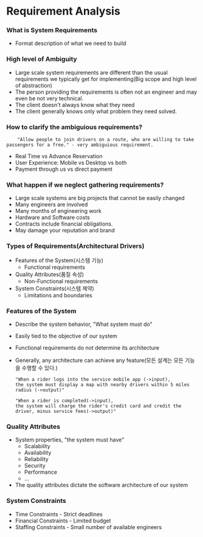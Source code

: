 # Requirement Analysis

### What is System Requirements
+ Format description of what we need to build

### High level of Ambiguity
+ Large scale system requirements are different than the usual requirements we typically get for implementing(Big scope and high level of abstraction)
+ The person providing the requirements is often not an engineer and may even be not very technical.
+ The client doesn't always know what they need
+ The client generally knows only what problem they need solved.

### How to clarify the ambiguious requirements?
        "Allow people to join drivers on a route, who are willing to take passengers for a free." - very ambiguious requirement.
+ Real Time vs Advance Reservation
+ User Experience: Mobile vs Desktop vs both
+ Payment through us vs direct payment

### What happen if we neglect gathering requirements?
+ Large scale systems are big projects that cannot be easily changed
+ Many engineers are involved
+ Many months of engineering work
+ Hardware and Software costs
+ Contracts include financial obligations.
+ May damage your reputation and brand


### Types of Requirements(Architectural Drivers)
+ Features of the System(시스템 기능)
    - Functional requirements
+ Quality Attributes(품질 속성)
    - Non-Functional requirements
+ System Constraints(시스템 제약)
    - Limitations and boundaries

### Features of the System
+ Describe the system behavior, "What system must do"
+ Easily tied to the objective of our system
+ Functional requirements do not determine its architecture
+ Generally, any architecture can achieve any feature(모든 설계는 모든 기능을 수행할 수 있다.)

    ```
    "When a rider logs into the service mobile app (->input), 
    the system must display a map with nearby drivers within 5 miles radius (->output)"

    "When a rider is completed(->input),
    the system will charge the rider's credit card and credit the driver, minus service fees(->output)"
    ```

### Quality Attributes
+ System properties, "the system must have"
    - Scalability
    - Availability
    - Reliability
    - Security
    - Performance 
    - ...
+ The quality attributes dictate the software architecture of our system

### System Constraints
+ Time Constraints - Strict deadlines
+ Financial Constraints - Limited budget
+ Staffing Constraints - Small number of available engineers


<link rel='stylesheet' href='styles.css'>